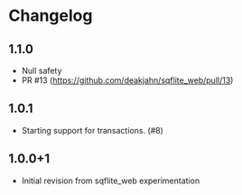 # Changelog

## 1.1.0

* Null safety
* PR #13 (https://github.com/deakjahn/sqflite_web/pull/13)

## 1.0.1

* Starting support for transactions. (#8)

## 1.0.0+1

* Initial revision from sqflite_web experimentation
